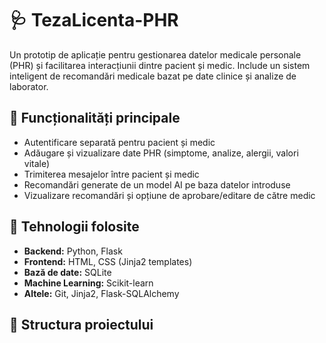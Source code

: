 # 🩺 TezaLicenta-PHR

Un prototip de aplicație pentru gestionarea datelor medicale personale (PHR) și facilitarea interacțiunii dintre pacient și medic. Include un sistem inteligent de recomandări medicale bazat pe date clinice și analize de laborator.

## 📌 Funcționalități principale

- Autentificare separată pentru pacient și medic
- Adăugare și vizualizare date PHR (simptome, analize, alergii, valori vitale)
- Trimiterea mesajelor între pacient și medic
- Recomandări generate de un model AI pe baza datelor introduse
- Vizualizare recomandări și opțiune de aprobare/editare de către medic

## 🧠 Tehnologii folosite

- **Backend:** Python, Flask
- **Frontend:** HTML, CSS (Jinja2 templates)
- **Bază de date:** SQLite
- **Machine Learning:** Scikit-learn
- **Altele:** Git, Jinja2, Flask-SQLAlchemy

## 📂 Structura proiectului

